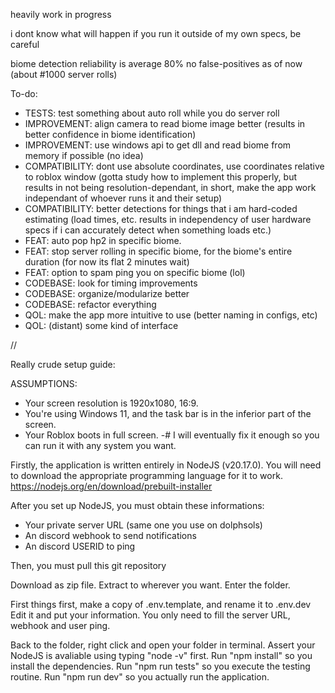 heavily work in progress

i dont know what will happen if you run it outside of my own specs, be careful

biome detection reliability is average 80%
no false-positives as of now (about #1000 server rolls)

To-do:
- TESTS: test something about auto roll while you do server roll
- IMPROVEMENT: align camera to read biome image better (results in better confidence in biome identification)
- IMPROVEMENT: use windows api to get dll and read biome from memory if possible (no idea)
- COMPATIBILITY: dont use absolute coordinates, use coordinates relative to roblox window (gotta study how to implement this properly, but results in not being resolution-dependant, in short, make the app work independant of whoever runs it and their setup)
- COMPATIBILITY: better detections for things that i am hard-coded estimating (load times, etc. results in independency of user hardware specs if i can accurately detect when something loads etc.)
- FEAT: auto pop hp2 in specific biome.
- FEAT: stop server rolling in specific biome, for the biome's entire duration (for now its flat 2 minutes wait)
- FEAT: option to spam ping you on specific biome (lol)
- CODEBASE: look for timing improvements
- CODEBASE: organize/modularize better
- CODEBASE: refactor everything
- QOL: make the app more intuitive to use (better naming in configs, etc)
- QOL: (distant) some kind of interface

//

Really crude setup guide:

ASSUMPTIONS: 
- Your screen resolution is 1920x1080, 16:9.
- You're using Windows 11, and the task bar is in the inferior part of the screen.
- Your Roblox boots in full screen.
-# I will eventually fix it enough so you can run it with any system you want.

Firstly, the application is written entirely in NodeJS (v20.17.0). You will need to download the appropriate programming language for it to work.
https://nodejs.org/en/download/prebuilt-installer

After you set up NodeJS, you must obtain these informations:
- Your private server URL (same one you use on dolphsols)
- An discord webhook to send notifications
- An discord USERID to ping

Then, you must pull this git repository

Download as zip file. Extract to wherever you want.
Enter the folder. 

First things first, make a copy of .env.template, and rename it to .env.dev
Edit it and put your information. You only need to fill the server URL, webhook and user ping.

Back to the folder, right click and open your folder in terminal.
Assert your NodeJS is avaliable using typing "node -v" first.
Run "npm install" so you install the dependencies.
Run "npm run tests" so you execute the testing routine.
Run "npm run dev" so you actually run the application.
